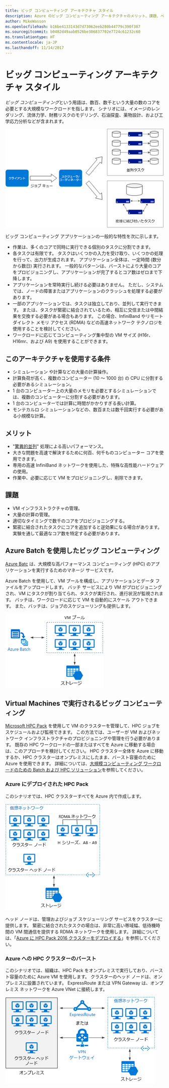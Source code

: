 ```yaml
---
title: ビッグ コンピューティング アーキテクチャ スタイル
description: Azure のビッグ コンピューティング アーキテクチャのメリット、課題、ベスト プラクティスを説明します。　
author: MikeWasson
ms.openlocfilehash: b16be4133143d7d73062eeb280b44779c390f387
ms.sourcegitcommit: b0482d49aab0526be386837702e7724c61232c60
ms.translationtype: HT
ms.contentlocale: ja-JP
ms.lasthandoff: 11/14/2017
---
```

# <a name="big-compute-architecture-style"></a>ビッグ コンピューティング アーキテクチャ スタイル

*ビッグ コンピューティング*という用語は、数百、数千という大量の数のコアを必要とする大規模なワークロードを指します。 シナリオには、イメージのレンダリング、流体力学、財務リスクのモデリング、石油探査、薬物設計、および工学応力分析などが含まれます。

![](./images/big-compute-logical.png)

ビッグ コンピューティング アプリケーションの一般的な特性を次に示します。

- 作業は、多くのコアで同時に実行できる個別のタスクに分割できます。
- 各タスクは有限です。 タスクはいくつかの入力を受け取り、いくつかの処理を行って、出力が生成されます。 アプリケーション全体は、一定時間 (数分から数日) 実行されます。 一般的なパターンは、バーストにより大量のコアをプロビジョニングし、アプリケーションが完了するとコア数はゼロまで下降します。 
- アプリケーションを常時実行し続ける必要はありません。 ただし、システムでは、ノードの障害またはアプリケーションのクラッシュを処理する必要があります。
- 一部のアプリケーションでは、タスクは独立しており、並列して実行できます。 または、タスクが緊密に結合されているため、相互に交信または中間結果を交換する必要がある場合もあります。 この場合、InfiniBand やリモート ダイレクト メモリ アクセス (RDMA) などの高速ネットワーク テクノロジを使用することを検討してください。 
- ワークロードに応じてコンピューティング集中型の VM サイズ (H16r、H16mr、および A9) を使用することができます。

## <a name="when-to-use-this-architecture"></a>このアーキテクチャを使用する条件

- シミュレーション や計算などの大量の計算操作。
- 計算負荷が高く、複数のコンピューター (10 ～ 1000 台) の CPU に分割する必要があるシミュレーション。
- 1 台のコンピューター上の大量のメモリを必要とするシミュレーションでは、複数のコンピューターに分割する必要があります。
- 1 台のコンピューターでは計算に時間がかかりすぎる長い計算。
- モンテカルロ シミュレーションなどの、数百または数千回実行する必要がある小規模な計算。

## <a name="benefits"></a>メリット

- "[驚異的並列][embarrassingly-parallel]" 処理による高いパフォーマンス。
- 大きな問題を高速で解決するために何百、何千ものコンピューター コアを使用できます。
- 専用の高速 InfiniBand ネットワークを使用した、特殊な高性能ハードウェアの使用。
- 作業中、必要に応じて VM をプロビジョニングし、削除できます。 

## <a name="challenges"></a>課題

- VM インフラストラクチャの管理。
- 大量の計算の管理。 
- 適切なタイミングで数千のコアをプロビジョニングする。
- 緊密に結合されたタスクにコアを追加すると逆効果になる場合があります。 実験を通して最適なコア数を特定する必要があります。

## <a name="big-compute-using-azure-batch"></a>Azure Batch を使用したビッグ コンピューティング

[Azure Batc][batch] は、大規模な高パフォーマンス コンピューティング (HPC) のアプリケーションを実行するためのマネージ サービスです。

Azure Batch を使用して、VM プールを構成し、アプリケーションとデータ ファイルをアップロードします。 バッチ サービスにより VM がプロビジョニングされ、VM にタスクが割り当てられ、タスクが実行され、進行状況が監視されます。 バッチは、ワークロードに応じて VM を自動的にスケール アウトできます。 また、バッチは、ジョブのスケジューリングも提供します。

![](./images/big-compute-batch.png) 

## <a name="big-compute-running-on-virtual-machines"></a>Virtual Machines で実行されるビッグ コンピューティング

[Microsoft HPC Pack][hpc-pack] を使用して VM のクラスターを管理して、HPC ジョブをスケジュールおよび監視できます。 この方法では、ユーザーが VM およびネットワーク インフラストラクチャのプロビジョニングや管理を行う必要があります。 既存の HPC ワークロードの一部またはすべてを Azure に移動する場合は、このアプローチを検討してください。 HPC クラスター全体を Azure に移動するか、HPC クラスターはオンプレミスにしたまま、バースト容量のために Azure を使用できます。 詳細については、[大規模コンピューティング ワークロードのための Batch および HPC ソリューション][batch-hpc-solutions]を参照してください。

### <a name="hpc-pack-deployed-to-azure"></a>Azure にデプロイされた HPC Pack

このシナリオでは、HPC クラスターすべてを Azure 内で作成します。

![](./images/big-compute-iaas.png) 
 
ヘッド ノードは、管理およびジョブ スケジューリング サービスをクラスターに提供します。 緊密に結合されたタスクの場合は、非常に高い帯域幅、低待機時間の VM 間通信を提供する RDMA ネットワークを使用します。 詳細については、「[Azure に HPC Pack 2016 クラスターをデプロイする][deploy-hpc-azure]」を参照してください。

### <a name="burst-an-hpc-cluster-to-azure"></a>Azure への HPC クラスターのバースト

このシナリオでは、組織は、HPC Pack をオンプレミスで実行しており、バースト容量のために Azure VM を使用します。 クラスターのヘッド ノードは、オンプレミスに設置されています。 ExpressRoute または VPN Gateway は、オンプレミス ネットワークを Azure VNet に接続します。

![](./images/big-compute-hybrid.png) 


[batch]: /azure/batch/
[batch-hpc-solutions]: /azure/batch/batch-hpc-solutions
[deploy-hpc-azure]: /azure/virtual-machines/windows/hpcpack-2016-cluster
[embarrassingly-parallel]: https://en.wikipedia.org/wiki/Embarrassingly_parallel
[hpc-pack]: https://technet.microsoft.com/library/cc514029

 
